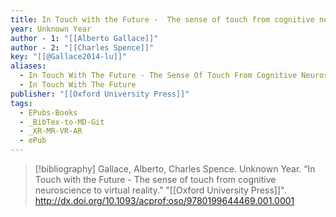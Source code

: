 ```yaml
---
title: In Touch with the Future -  The sense of touch from cognitive neuroscience to virtual reality
year: Unknown Year
author - 1: "[[Alberto Gallace]]"
author - 2: "[[Charles Spence]]"
key: "[[@Gallace2014-lu]]"
aliases:
  - In Touch With The Future - The Sense Of Touch From Cognitive Neuroscience To Virtual Reality
  - In Touch With The Future
publisher: "[[Oxford University Press]]"
tags:
  - EPubs-Books
  - _BibTex-to-MD-Git
  - _XR-MR-VR-AR
  - ePub
---
```


> [!bibliography]
> Gallace, Alberto, Charles Spence. Unknown Year. “In Touch with the Future -  The sense of touch from cognitive neuroscience to virtual reality.” "[[Oxford University Press]]". http://dx.doi.org/10.1093/acprof:oso/9780199644469.001.0001